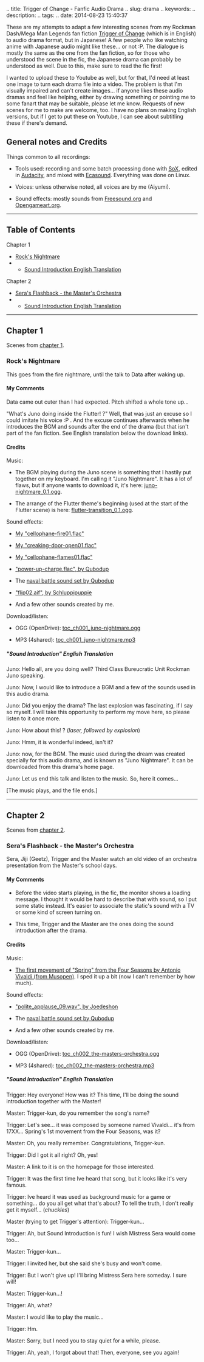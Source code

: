 .. title: Trigger of Change - Fanfic Audio Drama
.. slug: drama
.. keywords: 
.. description: 
.. tags: 
.. date: 2014-08-23 15:40:37

These are my attempts to adapt a few interesting scenes from my Rockman Dash/Mega Man Legends fan fiction [Trigger of Change][fftoc] (which is in English) to audio drama format, but in Japanese! A few people who like watching anime with Japanese audio might like these... or not :P. The dialogue is mostly the same as the one from the fan fiction, so for those who understood the scene in the fic, the Japanese drama can probably be understood as well. Due to this, make sure to read the fic first!

I wanted to upload these to Youtube as well, but for that, I'd need at least one image to turn each drama file into a video. The problem is that I'm visually impaired and can't create images... if anyone likes these audio dramas and feel like helping, either by drawing something or pointing me to some fanart that may be suitable, please let me know. Requests of new scenes for me to make are welcome, too. I have no plans on making English versions, but if I get to put these on Youtube, I can see about subtitling these if there's demand.

## General notes and Credits ##

Things common to all recordings:

* Tools used: recording and some batch processing done with [SoX][soxhp], edited in [Audacity][audacityhp], and mixed with [Ecasound][ecasoundhp]. Everything was done on Linux.

* Voices: unless otherwise noted, all voices are by me (Aiyumi).

* Sound effects: mostly sounds from [Freesound.org][freesoundhp] and [Opengameart.org][opengamearthp].

----------

## Table of Contents

Chapter 1

* [Rock's Nightmare](/en/rockman/toc/drama#toc_ch001_juno-nightmare)
* * [Sound Introduction English Translation](/en/rockman/toc/drama#toc_ch001_juno-nightmare_shoukai)

Chapter 2

* [Sera's Flashback - the Master's Orchestra](/en/rockman/toc/drama#toc_ch002-the-masters-orchestra)
* * [Sound Introduction English Translation](/en/rockman/toc/drama#toc_ch002-the-masters-orchestra_shoukai)

----------

## Chapter 1 ##

Scenes from [chapter 1][toc-ch001].

### <a name="toc_ch001_juno-nightmare"></a> Rock's Nightmare

This goes from the fire nightmare, until the talk to Data after waking up.

#### My Comments

Data came out cuter than I had expected. Pitch shifted a whole tone up...

"What's Juno doing inside the Flutter! ?" Well, that was just an excuse so I could imitate his voice :P . And the excuse continues afterwards when he introduces the BGM and sounds after the end of the drama (but that isn't part of the fan fiction. See English translation below the download links).

#### Credits

Music:

* The BGM playing during the Juno scene is something that I hastily put together on my keyboard. I'm calling it "Juno Nightmare". It has a lot of flaws, but if anyone wants to download it, it's here: [juno-nightmare_0.1.ogg][bgm-juno-nm].

* The arrange of the Flutter theme's beginning (used at the start of the Flutter scene) is here: [flutter-transition_0.1.ogg][bgm-flutter-transition].

Sound effects:

* [My "cellophane-fire01.flac"][sfx-cellophane-fire]

* [My "creaking-door-open01.flac"][sfx-creaking-door-open]

* [My "cellophane-flames01.flac"][sfx-cellophane-flames]

* ["power-up-charge.flac", by Qubodup][sfx-power-up-charge]

* The [naval battle sound set by Qubodup][sfx-naval-battle]

* ["flip02.aif", by Schluppipuppie][sfx-flip02]

* And a few other sounds created by me.

Download/listen:

* OGG (OpenDrive): [toc_ch001_juno-nightmare.ogg][toc_ch001_juno-nightmare_od]

* MP3 (4shared): [toc_ch001_juno-nightmare.mp3][toc_ch001_juno-nightmare_4s]


##### <a name="toc_ch001_juno-nightmare_shoukai"></a> "Sound Introduction" English Translation

Juno: Hello all, are you doing well? Third Class Bureucratic Unit Rockman Juno speaking.

Juno: Now, I would like to introduce a BGM and a few of the sounds used in this audio drama.

Juno: Did you enjoy the drama? The last explosion was fascinating, if I say so myself. I will take this opportunity to perform my move here, so please listen to it once more.

Juno: How about this! ? (*laser, followed by explosion*)

Juno: Hmm, it is wonderful indeed, isn't it?

Juno: now, for the BGM. The music used during the dream was created specially for this audio drama, and is known as "Juno Nightmare". It can be downloaded from this drama's home page.

Juno: Let us end this talk and listen to the music. So, here it comes...

\[The music plays, and the file ends.\]

----------

## Chapter 2 ##

Scenes from [chapter 2][toc-ch002].


### <a name="toc_ch002-the-masters-orchestra"></a> Sera's Flashback - the Master's Orchestra

Sera, Jiji (Geetz), Trigger and the Master watch an old video of an orchestra presentation from the Master's school days.

#### My Comments

* Before the video starts playing, in the fic, the monitor shows a loading message. I thought it would be hard to describe that with sound, so I put some static instead. It's easier to associate the static's sound with a TV or some kind of screen turning on.

* This time, Trigger and the Master are the ones doing the sound introduction after the drama.

#### Credits

Music:

* [The first movement of "Spring" from the Four Seasons by Antonio Vivaldi (from Musopen)][bgm-spring]. I sped it up a bit (now I can't remember by how much).

Sound effects:

* ["polite_applause_09.wav", by Joedeshon][sfx-applause]

* The [naval battle sound set by Qubodup][sfx-naval-battle]

* And a few other sounds created by me.

Download/listen:

* OGG (OpenDrive): [toc_ch002_the-masters-orchestra.ogg][toc_ch002_the-masters-orchestra_od]

* MP3 (4shared): [toc_ch002_the-masters-orchestra.mp3][toc_ch002_the-masters-orchestra_4s]

##### <a name="toc_ch002-the-masters-orchestra_shoukai"></a> "Sound Introduction" English Translation

Trigger: Hey everyone! How was it? This time, I'll be doing the sound introduction together with the Master!

Master: Trigger-kun, do you remember the song's name?

Trigger: Let's see... it was composed by someone named Vivaldi... it's from 17XX... Spring's 1st movement from the Four Seasons, was it?

Master: Oh, you really remember. Congratulations, Trigger-kun.

Trigger: Did I got it all right? Oh, yes!

Master: A link to it is on the homepage for those interested.

Trigger: It was the first time Ive heard that song, but it looks like it's very famous.

Trigger: Ive heard it was used as background music for a game or something... do you all get what that's about? To tell the truth, I don't really get it myself... (*chuckles*)

Master (trying to get Trigger's attention): Trigger-kun...

Trigger: Ah, but Sound Introduction is fun! I wish Mistress Sera would come too...

Master: Trigger-kun...

Trigger: I invited her, but she said she's busy and won't come.

Trigger: But I won't give up! I'll bring Mistress Sera here someday. I sure will!

Master: Trigger-kun...!

Trigger: Ah, what?

Master: I would like to play the music...

Trigger: Hm.

Master: Sorry, but I need you to stay quiet for a while, please.

Trigger: Ah, yeah, I forgot about that! Then, everyone, see you again!

[fftoc]: https://www.fanfiction.net/s/10564022/1/Trigger-of-Change
[freesoundhp]: http://www.freesound.org/
[opengamearthp]: http://opengameart.org/
[audacityhp]: http://audacity.sourceforge.net/
[soxhp]: http://sox.sourceforge.net/
[ecasoundhp]: http://nosignal.fi/ecasound/
[toc-ch001]: https://www.fanfiction.net/s/10564022/1/
[bgm-juno-nm]: http://aiyumi.opendrive.com/files/89584604_lcxqj_f1ee/juno-nightmare_0.1.ogg
[bgm-flutter-transition]: http://aiyumi.opendrive.com/files/89584714_0qIuB_0f5e/flutter-transition_0.1.ogg
[sfx-cellophane-fire]: http://freesound.org/people/Aiyumi/sounds/244474/
[sfx-cellophane-flames]: http://freesound.org/people/Aiyumi/sounds/244475/
[sfx-creaking-door-open]: http://freesound.org/people/Aiyumi/sounds/244425/
[sfx-naval-battle]: http://opengameart.org/content/tiny-naval-battle-sounds-set
[sfx-power-up-charge]: http://www.freesound.org/people/qubodup/sounds/172631/
[sfx-flip02]: http://www.freesound.org/people/schluppipuppie/sounds/17025/
[toc_ch001_juno-nightmare_od]: http://aiyumi.opendrive.com/files/89712386_JSnN2_8ef1/toc_ch001_juno-nightmare.ogg
[toc_ch001_juno-nightmare_4s]: http://www.4shared.com/mp3/8jqeUdXWba/toc_ch001_juno-nightmare.html
[toc-ch002]: https://www.fanfiction.net/s/10564022/2/
[sfx-applause]: http://www.freesound.org/people/joedeshon/sounds/119029/
[bgm-spring]: https://musopen.org/music/2195/antonio-vivaldi/the-four-seasons/
[toc_ch002_the-masters-orchestra_od]: http://aiyumi.opendrive.com/files/91655900_Fh8YB_f6a3/toc_ch002_the-masters-orchestra.ogg
[toc_ch002_the-masters-orchestra_4s]: http://www.4shared.com/mp3/FIDvaNFJce/toc_ch002_the-masters-orchestr.html

